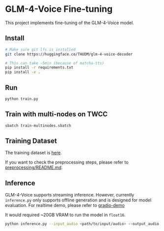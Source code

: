 # GLM-4-Voice Fine-tuning

This project implements fine-tuning of the GLM-4-Voice model.

## Install

```bash
# Make sure git lfs is installed
git clone https://huggingface.co/THUDM/glm-4-voice-decoder

# This can take ~5min (because of matcha-tts)
pip install -r requirements.txt
pip install -e .
```

## Run

```bash
python train.py
```

## Train with multi-nodes on TWCC

```bash
sbatch train-multinodes.sbatch
```

## Training Dataset

The training dataset is [here](https://huggingface.co/datasets/anthony-wss/rpg-overlap-30-35-processed).

If you want to check the preprocessing steps, please refer to [preprocessing/README.md](preprocessing/README.md).

## Inference

GLM-4-Voice supports streaming inference. However, currently `inference.py` only supports offline generation and is designed for model evaluation. For realtime demo, please refer to [gradio-demo](https://github.com/THUDM/GLM-4-Voice?tab=readme-ov-file#launch-web-demo)

It would required ~20GB VRAM to run the model in `float16`.

```bash
python inference.py --input_audio <path/to/input/audio> --output_audio <path/to/save/output/audio>
```
